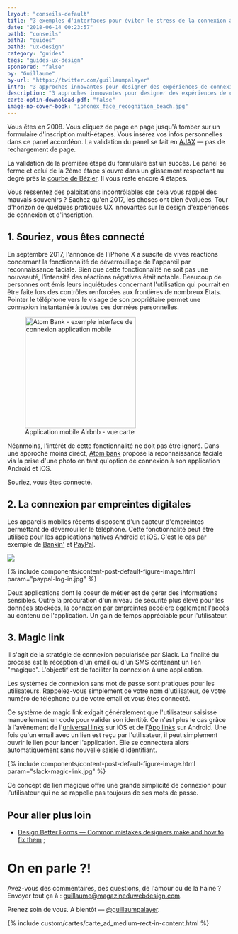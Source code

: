 ```yaml
---
layout: "conseils-default"
title: "3 exemples d'interfaces pour éviter le stress de la connexion à vos utilisateurs"
date: "2018-06-14 00:23:57"
path1: "conseils"
path2: "guides"
path3: "ux-design"
category: "guides"
tags: "guides-ux-design"
sponsored: "false"
by: "Guillaume"
by-url: "https://twitter.com/guillaumpalayer"
intro: "3 approches innovantes pour designer des expériences de connexion et d'inscription sans stress pour vos utilisateurs."
description: "3 approches innovantes pour designer des expériences de connexion et d'inscription sans stress pour vos utilisateurs."
carte-optin-downoload-pdf: "false"
image-no-cover-book: "iphonex_face_recognition_beach.jpg"
---
```


Vous êtes en 2008. Vous cliquez de page en page jusqu'à tomber sur un formulaire d'inscription multi-étapes. Vous insérez vos infos personnelles dans ce panel accordéon. La validation du panel se fait en [AJAX](https://www.w3schools.com/js/js_ajax_intro.asp) — pas de rechargement de page.

La validation de la première étape du formulaire est un succès. Le panel se ferme et celui de la 2ème étape s'ouvre dans un glissement respectant au degré près la [courbe de Bézier](https://www.khanacademy.org/partner-content/pixar/animate/ball/p/animation-with-bezier-curves). Il vous reste encore 4 étapes.

Vous ressentez des palpitations incontrôlables car cela vous rappel des mauvais souvenirs ? Sachez qu'en 2017, les choses ont bien évoluées. Tour d'horizon de quelques pratiques UX innovantes sur le design d'expériences de connexion et d'inscription.

## 1. Souriez, vous êtes connecté

En septembre 2017, l'annonce de l'iPhone X a suscité de vives réactions concernant la fonctionnalité de déverrouillage de l'appareil par reconnaissance faciale. Bien que cette fonctionnalité ne soit pas une nouveauté, l'intensité des réactions négatives était notable. Beaucoup de personnes ont émis leurs inquiétudes concernant l'utilisation qui pourrait en être faite lors des contrôles renforcées aux frontières de nombreux Etats. Pointer le téléphone vers le visage de son propriétaire permet une connexion instantanée à toutes ces données personnelles.

<figure class="figure-img mod-img-small-align-middle">
  <img src="https://s3-eu-west-1.amazonaws.com/mdw-images/large/atombank-connexion.png" alt="Atom Bank - exemple interface de connexion application mobile" width="250" height="auto"/>
  <figcaption>Application mobile Airbnb - vue carte</figcaption>
</figure>

Néanmoins, l'intérêt de cette fonctionnalité ne doit pas être ignoré. Dans une approche moins direct, [Atom bank](http://atombank.co.uk/) propose la reconnaissance faciale via la prise d'une photo en tant qu'option de connexion à son application Android et iOS.

Souriez, vous êtes connecté.

## 2. La connexion par empreintes digitales

Les appareils mobiles récents disposent d'un capteur d'empreintes permettant de déverrouiller le téléphone. Cette fonctionnalité peut être utilisée pour les applications natives Android et iOS. C'est le cas par exemple de [Bankin'](https://bankin.com/en/home.html) et [PayPal](https://www.paypal.com/fr/webapps/mpp/mobile-apps).

![](https://lh6.googleusercontent.com/imW1WEAmlwCPWI2HQgqhINvaXfnRxqpdY4FPcTJFJa2nCHH_EaFzP0oe3zWFrIJmnmBn4qCD5zWxbYwTydre0BNY1Afo9zfqvmHBelsEnkogQTksd251qpERlHWcmmtvoNSHJV1t)

{% include components/content-post-default-figure-image.html param="paypal-log-in.jpg" %}

Deux applications dont le coeur de métier est de gérer des informations sensibles. Outre la procuration d'un niveau de sécurité plus élevé pour les données stockées, la connexion par empreintes accélère également l'accès au contenu de l'application. Un gain de temps appréciable pour l'utilisateur.

## 3. Magic link

Il s'agit de la stratégie de connexion popularisée par Slack. La finalité du process est la réception d'un email ou d'un SMS contenant un lien "magique". L'objectif est de faciliter la connexion à une application.

Les systèmes de connexion sans mot de passe sont pratiques pour les utilisateurs. Rappelez-vous simplement de votre nom d'utilisateur, de votre numéro de téléphone ou de votre email et vous êtes connecté.

Ce système de magic link exigait généralement que l'utilisateur saisisse manuellement un code pour valider son identité. Ce n'est plus le cas grâce à l'avènement de l'[universal links](https://developer.apple.com/ios/universal-links/) sur iOS et de l'[App links](https://developer.android.com/training/app-links/index.html) sur Android. Une fois qu'un email avec un lien est reçu par l'utilisateur, il peut simplement ouvrir le lien pour lancer l'application. Elle se connectera alors automatiquement sans nouvelle saisie d'identifiant.

{% include components/content-post-default-figure-image.html param="slack-magic-link.jpg" %}

Ce concept de lien magique offre une grande simplicité de connexion pour l'utilisateur qui ne se rappelle pas toujours de ses mots de passe.

## Pour aller plus loin

- [Design Better Forms — Common mistakes designers make and how to fix them](https://uxdesign.cc/design-better-forms-96fadca0f49c) ;

# On en parle ?!

Avez-vous des commentaires, des questions, de l'amour ou de la haine ? Envoyer tout ça à : guillaume@magazineduwebdesign.com.

Prenez soin de vous. A bientôt — [@guillaumpalayer](https://twitter.com/guillaumpalayer).

{% include custom/cartes/carte_ad_medium-rect-in-content.html %}
